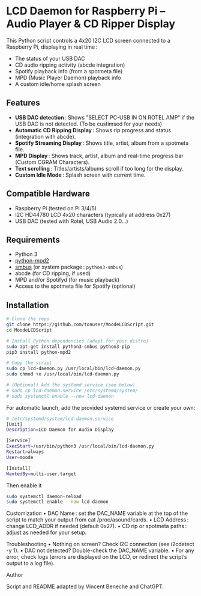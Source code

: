 # LCD Daemon for Raspberry Pi – Audio Player & CD Ripper Display

This Python script controls a 4x20 I2C LCD screen connected to a Raspberry Pi, displaying in real time :

- The status of your USB DAC 
- CD audio ripping activity (abcde integration)
- Spotify playback info (from a spotmeta file)
- MPD (Music Player Daemon) playback info
- A custom idle/home splash screen

## Features

- **USB DAC detection** : Shows "SELECT PC-USB IN ON ROTEL AMP" if the USB DAC is not detected. (To be custimsed for your needs)
- **Automatic CD Ripping Display** : Shows rip progress and status (integration with abcde). 
- **Spotify Streaming Display** : Shows title, artist, album from a spotmeta file.
- **MPD Display** : Shows track, artist, album and real-time progress bar (Custom CGRAM Characters).
- **Text scrolling** : Titles/artists/albums scroll if too long for the display.
- **Custom Idle Mode** : Splash screen with current time.

## Compatible Hardware

- Raspberry Pi (tested on Pi 3/4/5)
- I2C HD44780 LCD 4x20 characters (typically at address 0x27)
- USB DAC (tested with Rotel, USB Audio 2.0…)

## Requirements

- Python 3
- [python-mpd2](https://pypi.org/project/python-mpd2/)
- [smbus](https://pypi.org/project/smbus2/) (or system package : `python3-smbus`)
- abcde (for CD ripping, if used)
- MPD and/or Spotifyd (for music playback)
- Access to the spotmeta file for Spotify (optional)

## Installation

```bash
# Clone the repo
git clone https://github.com/tonuser/MoodeLCDScript.git
cd MoodeLCDScript

# Install Python dependencies (adapt for your distro)
sudo apt-get install python3-smbus python3-pip
pip3 install python-mpd2

# Copy the script
sudo cp lcd-daemon.py /usr/local/bin/lcd-daemon.py
sudo chmod +x /usr/local/bin/lcd-daemon.py

# (Optional) Add the systemd service (see below)
# sudo cp lcd-daemon.service /etc/systemd/system/
# sudo systemctl enable --now lcd-daemon
```

For automatic launch, add the provided systemd service or create your own:

```bash
# /etc/systemd/system/lcd-daemon.service
[Unit]
Description=LCD Daemon for Audio Display

[Service]
ExecStart=/usr/bin/python3 /usr/local/bin/lcd-daemon.py
Restart=always
User=moode

[Install]
WantedBy=multi-user.target
```

Then enable it

```bash
sudo systemctl daemon-reload
sudo systemctl enable --now lcd-daemon
```

Customization
	•	DAC Name : set the DAC_NAME variable at the top of the script to match your output from cat /proc/asound/cards.
	•	LCD Address : change LCD_ADDR if needed (default 0x27).
	•	CD rip or spotmeta paths : adjust as needed for your setup.

Troubleshooting
	•	Nothing on screen? Check I2C connection (see i2cdetect -y 1).
	•	DAC not detected? Double-check the DAC_NAME variable.
	•	For any error, check logs (errors are displayed on the LCD, or redirect the script’s output to a log file).

Author

Script and README adapted by Vincent Beneche and ChatGPT.
